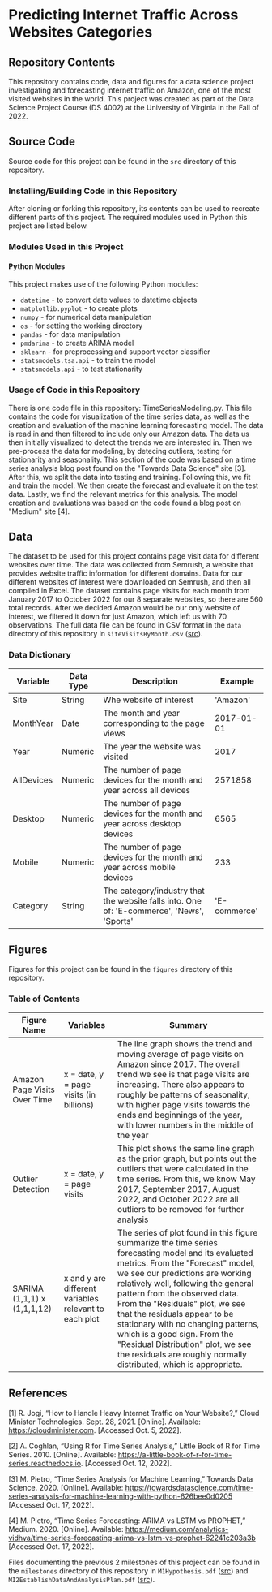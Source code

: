 # Predicting Internet Traffic Across Websites Categories

## Repository Contents

This repository contains code, data and figures for a data science project investigating and forecasting internet traffic on Amazon, one of the most visited websites in the world. This project was created as part of the Data Science Project Course (DS 4002) at the University of Virginia in the Fall of 2022.

## Source Code

Source code for this project can be found in the `src` directory of this repository.

### Installing/Building Code in this Repository

After cloning or forking this repository, its contents can be used to recreate different parts of this project. The required modules used in Python this project are listed below.

### Modules Used in this Project

#### Python Modules

This project makes use of the following Python modules:
- `datetime` - to convert date values to datetime objects
- `matplotlib.pyplot` - to create plots
- `numpy` - for numerical data manipulation
- `os` - for setting the working directory
- `pandas` - for data manipulation
- `pmdarima` - to create ARIMA model
- `sklearn` - for preprocessing and support vector classifier
- `statsmodels.tsa.api` - to train the model
- `statsmodels.api` - to test stationarity

### Usage of Code in this Repository

There is one code file in this repository: TimeSeriesModeling.py. This file contains the code for visualization of the time series data, as well as the creation and evaluation of the machine learning forecasting model. The data is read in and then filtered to include only our Amazon data. The data us then initially visualized to detect the trends we are interested in. Then we pre-process the data for modeling, by detecing outliers, testing for stationarity and seasonality. This section of the code was based on a time series analysis blog post found on the "Towards Data Science" site [3]. After this, we split the data into testing and training. Following this, we fit and train the model. We then create the forecast and evaluate it on the test data. Lastly, we find the relevant metrics for this analysis. The model creation and evaluations was based on the code found a blog post on "Medium" site [4].

## Data

The dataset to be used for this project contains page visit data for different websites over time. The data was collected from Semrush, a website that provides website traffic information for different domains. Data for our different websites of interest were downloaded on Semrush, and then all compiled in Excel. The dataset contains page visits for each month from January 2017 to October 2022 for our 8 separate websites, so there are 560 total records. After we decided Amazon would be our only website of interest, we filtered it down for just Amazon, which left us with 70 observations. The full data file can be found in CSV format in the `data` directory of this repository in `siteVisitsByMonth.csv` ([src](data/siteVisitsByMonth.csv)).

### Data Dictionary

| Variable | Data Type | Description | Example |
|----------|-----------|-------------|---------|
| Site | String | Whe website of interest | 'Amazon' |
| MonthYear | Date | The month and year corresponding to the page views | 2017-01-01 |
| Year | Numeric | The year the website was visited | 2017 |
| AllDevices | Numeric | The number of page devices for the month and year across all devices | 2571858 |
| Desktop | Numeric | The number of page devices for the month and year across desktop devices | 6565 |
| Mobile | Numeric | The number of page devices for the month and year across mobile devices | 233 |
| Category | String | The category/industry that the website falls into. One of: 'E-commerce', 'News', 'Sports' | 'E-commerce'

## Figures

Figures for this project can be found in the `figures` directory of this repository.

### Table of Contents

| Figure Name | Variables | Summary |
|-------------|-----------|---------|
| Amazon Page Visits Over Time | x = date, y = page visits (in billions) | The line graph shows the trend and moving average of page visits on Amazon since 2017. The overall trend we see is that page visits are increasing. There also appears to roughly be patterns of seasonality, with higher page visits towards the ends and beginnings of the year, with lower numbers in the middle of the year |
| Outlier Detection | x = date, y = page visits | This plot shows the same line graph as the prior graph, but points out the outliers that were calculated in the time series. From this, we know May 2017, September 2017, August 2022, and October 2022 are all outliers to be removed for further analysis |
| SARIMA (1,1,1) x (1,1,1,12) | x and y are different variables relevant to each plot | The series of plot found in this figure summarize the time series forecasting model and its evaluated metrics. From the "Forecast" model, we see our predictions are working relatively well, following the general pattern from the observed data. From the "Residuals" plot, we see that the residuals appear to be stationary with no changing patterns, which is a good sign. From the "Residual Distribution" plot, we see the residuals are roughly normally distributed, which is appropriate. |

## References

[1] R. Jogi, “How to Handle Heavy Internet Traffic on Your Website?,” Cloud Minister Technologies. Sept. 28, 2021. [Online]. Available: https://cloudminister.com. [Accessed Oct. 5, 2022].

[2] A. Coghlan, “Using R for Time Series Analysis,” Little Book of R for Time Series. 2010. [Online]. Available: https://a-little-book-of-r-for-time-series.readthedocs.io. [Accessed Oct. 12, 2022].

[3] M. Pietro, “Time Series Analysis for Machine Learning,” Towards Data Science. 2020. [Online]. Available: https://towardsdatascience.com/time-series-analysis-for-machine-learning-with-python-626bee0d0205 [Accessed Oct. 17, 2022].

[4] M. Pietro, “Time Series Forecasting: ARIMA vs LSTM vs PROPHET,” Medium. 2020. [Online]. Available: https://medium.com/analytics-vidhya/time-series-forecasting-arima-vs-lstm-vs-prophet-62241c203a3b [Accessed Oct. 17, 2022].

Files documenting the previous 2 milestones of this project can be found in the `milestones` directory of this repository in `M1Hypothesis.pdf` ([src](milestones/MI1Hypothesis.pdf)) and `MI2EstablishDataAndAnalysisPlan.pdf` ([src](milestones/MI2EstablishDataAndAnalysisPlan.pdf)).
